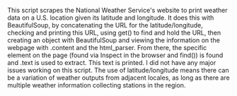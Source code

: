 This script scrapes the National Weather Service's website to print weather data on a U.S. location given its latitude and longitude. It does this with BeautifulSoup, by concatenating the URL for the latitude/longitude, checking and printing this URL, using get() to find and hold the URL, then creating an object with BeautifulSoup and viewing the information on the webpage with .content and the html_parser. From there, the specific element on the page (found via Inspect in the browser and find()) is found and .text is used to extract. This text is printed.
I did not have any major issues working on this script. The use of latitude/longitude means there can be a variation of weather outputs from adjacent locales, as long as there are multiple weather information collecting stations in the region.
